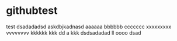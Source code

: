 # githubtest
test
dsadadadsd
askdbjkadnasd
aaaaaa
bbbbbb
ccccccc
xxxxxxxxx
vvvvvvvv
kkkkkk
kkk
dd
a
kkk
dsdsadadad
ll
oooo
dsad
